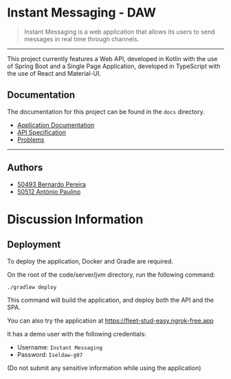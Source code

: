 # Instant Messaging - DAW

> Instant Messaging is a web application that allows its users to send messages in real time through channels.

---

This project currently features a Web API, developed in Kotlin with the use of Spring Boot 
and a Single Page Application, developed in TypeScript with the use of React and Material-UI.

## Documentation

The documentation for this project can be found in the `docs` directory.
- [Application Documentation](docs/README.md)
- [API Specification](docs/instant-messaging-api-spec.yml)
- [Problems](docs/problems)
---

## Authors

- [50493 Bernardo Pereira](https://github.com/BernardoPe)
- [50512 António Paulino](https://github.com/antonio-paulino)

# Discussion Information

## Deployment

To deploy the application, Docker and Gradle are required.

On the root of the code/server/jvm directory, run the following command:

```bash
./gradlew deploy
```

This command will build the application, and deploy both the API and the SPA.

You can also try the application at https://fleet-stud-easy.ngrok-free.app

It has a demo user with the following credentials:
- Username: `Instant Messaging`
- Password: `Iseldaw-g07`

(Do not submit any sensitive information while using the application)
